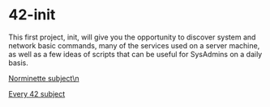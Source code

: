 # 42-init
This first project, init, will give you the opportunity to discover system and network basic commands, many of the services used on a server machine, as well as a few ideas of scripts that can be useful for SysAdmins on a daily basis.

[Norminette subject\n](https://github.com/Binary-Hackers/42_Subjects/blob/master/04_Norme/norme_2_0_1.pdf)

[Every 42 subject](https://github.com/agavrel/42_Subjects)
